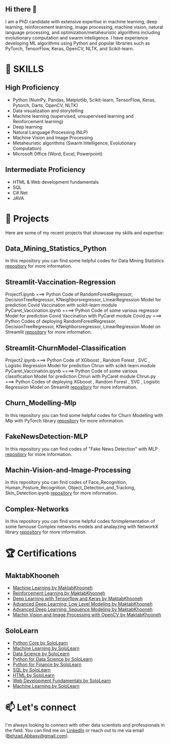 ## Hi there 👋

I am a PhD candidate with extensive expertise in machine learning, deep learning, reinforcement learning, image processing, machine vision, natural language processing, and optimization/metaheuristic algorithms including evolutionary computation and swarm intelligence. I have experience developing ML algorithms using Python and popular libraries such as PyTorch, TensorFlow, Keras, OpenCV, NLTK, and Scikit-learn.


# 🔭 SKILLS
## High Proficiency
* Python (NumPy, Pandas, Matplotlib, Scikit-learn, TensorFlow, Keras, Pytorch, Darts, OpenCV, NLTK) 
* Data visualization and storytelling
* Machine learning (supervised, unsupervised learning and Reinforcement learning)
* Deep learning
* Natural Language Processing (NLP)
* Machine Vision and Image Processing
* Metaheuristic algorithms (Swarm Intelligence, Evolutionary Computation)
* Microsoft Office (Word, Excel, Powerpoint)
## Intermediate Proficiency
* HTML & Web development fundamentals
* SQL
* C#.Net
* JAVA

# 🌱 Projects
Here are some of my recent projects that showcase my skills and expertise:

## Data_Mining_Statistics_Python
In this repository you can find some helpful codes for Data Mining Statistics [repository](https://github.com/iamBehzad/Data_Mining_Statistics_Python) for more information.

## Streamlit-Vaccination-Regression

Project1.ipynb ===> Python Code of RandomForestRegressor, DecisionTreeRegressor, KNeighborsregressor, LinearRegression Model for prediction Covid Vaccination with scikit-learn module
PyCaret_Vaccination.ipynb ====> Python Code of some various regressor Model for prediction Covid Vaccination with PyCaret module
Covid.py ===> Python Codes of deploying RandomForestRegressor, DecisionTreeRegressor, KNeighborsregressor, LinearRegression Model on Streamlit 
[repository](https://github.com/iamBehzad/Streamlit-Vaccination-Regression) for more information.

## Streamlit-ChurnModel-Classification
Project2.ipynb ===> Python Code of XGboost , Random Forest , SVC , Logistic Regression Model for prediction Chrun with scikit-learn module
PyCaret_Vaccination.ipynb ====> Python Code of some various classification Model for prediction Chrun with PyCaret module
Chrun.py ===> Python Codes of deploying XGboost , Random Forest , SVC , Logistic Regression Model on Streamlit
[repository](https://github.com/iamBehzad/Streamlit-ChurnModel-Classification) for more information.

## Churn_Modelling-Mlp
In this repository you can find some helpful codes for Churn Modelling with Mlp with PyTorch library [repository](https://github.com/iamBehzad/Churn_Modelling-Mlp) for more information.

## FakeNewsDetection-MLP
In this repository you can find codes of "Fake News Detection" with MLP [repository](https://github.com/iamBehzad/FakeNewsDetection-MLP) for more information.

## Machin-Vision-and-Image-Processing
In this repository you can find codes of Face_Recognition, Human_Posture_Recognition, Object_Detection_and_Tracking, Skin_Detection.ipynb [repository](https://github.com/iamBehzad/Machin-Vision-and-Image-Processing) for more information.

## Complex-Networks
In this repository you can find some helpful codes forimplementation of some famouse Complex networks models and analayzing with NetworkX library [repository](https://github.com/iamBehzad/Complex-Networks) for more information.


# 🏆 Certifications

## MaktabKhooneh
* [Machine Learning by MaktabKhooneh](https://maktabkhooneh.org/certificates/MK-BNYKXY/)
* [Reinforcement Learning by MaktabKhooneh](https://maktabkhooneh.org/certificates/MK-3R7BQW/)
* [Deep Learning with Tensorflow and Keras by MaktabKhooneh](https://maktabkhooneh.org/certificates/MK-K1NCSR/)
* [Advanced Deep Learning: Low Level Modeling by MaktabKhooneh](https://maktabkhooneh.org/certificates/MK-QGQ26A/)
* [Advanced Deep Learning: Sequence Modeling by MaktabKhooneh](https://maktabkhooneh.org/certificates/MK-BNYKXY/)
* [Machin Vision and Image Processing with OpenCV by MaktabKhooneh](https://maktabkhooneh.org/certificates/MK-DBKW9I/)

## SoloLearn
* [Python Core by SoloLearn](https://www.sololearn.com/certificates/CT-UQZFGFWB)
* [Machine Learning by SoloLearn](https://www.sololearn.com/certificates/CT-SF2JAZIU)
* [Data Science by SoloLearn](https://www.sololearn.com/certificates/CT-APOA2MF9)
* [Python for Data Science by SoloLearn](https://www.sololearn.com/certificates/CT-MERFRDFE)
* [Python for Finance by SoloLearn](https://www.sololearn.com/certificates/CT-KSLLGBSA)
* [SQL by SoloLearn](https://www.sololearn.com/certificates/CT-SNR61YMC)
* [HTML by SoloLearn](https://www.sololearn.com/certificates/CT-LQBXPERO)
* [Web Development Fundamentals by SoloLearn](https://www.sololearn.com/certificates/CT-QSGHLXV4)
* [Machine Learning by SoloLearn](https://www.sololearn.com/certificates/CT-SF2JAZIU)


# 📫 Let's connect
I'm always looking to connect with other data scientists and professionals in the field. You can find me on [LinkedIn](https://www.linkedin.com/in/behzad-abbasi-76b966212/) or reach out to me via email (Behzad.Abbasy@gmail.com).
